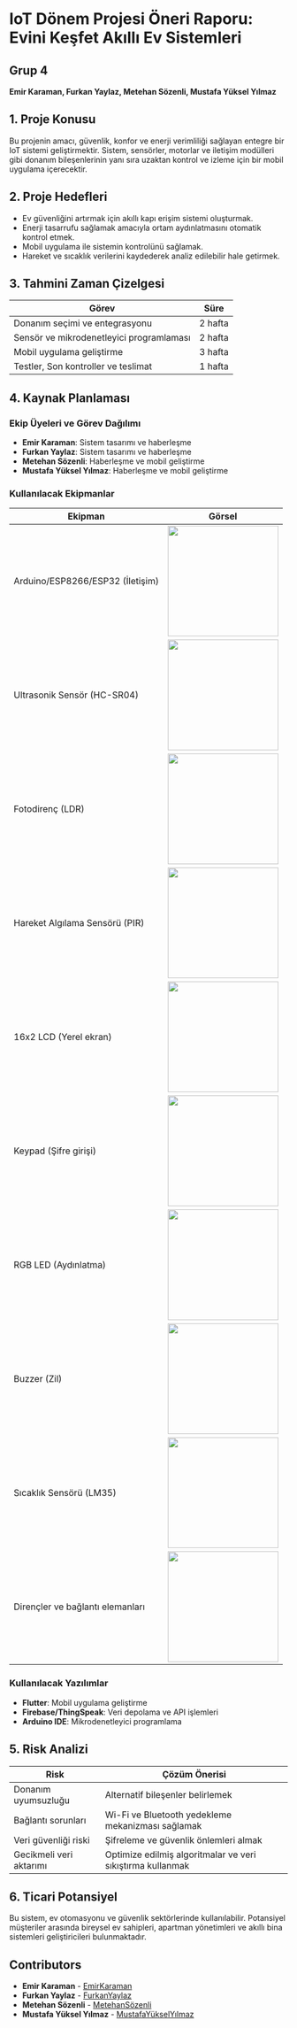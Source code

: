 # IoT Dönem Projesi Öneri Raporu: Evini Keşfet Akıllı Ev Sistemleri

## Grup 4
**Emir Karaman, Furkan Yaylaz, Metehan Sözenli, Mustafa Yüksel Yılmaz**

## 1. Proje Konusu
Bu projenin amacı, güvenlik, konfor ve enerji verimliliği sağlayan entegre bir IoT sistemi geliştirmektir. Sistem, sensörler, motorlar ve iletişim modülleri gibi donanım bileşenlerinin yanı sıra uzaktan kontrol ve izleme için bir mobil uygulama içerecektir.

## 2. Proje Hedefleri
- Ev güvenliğini artırmak için akıllı kapı erişim sistemi oluşturmak.
- Enerji tasarrufu sağlamak amacıyla ortam aydınlatmasını otomatik kontrol etmek.
- Mobil uygulama ile sistemin kontrolünü sağlamak.
- Hareket ve sıcaklık verilerini kaydederek analiz edilebilir hale getirmek.

## 3. Tahmini Zaman Çizelgesi
| Görev | Süre |
|--------|------|
| Donanım seçimi ve entegrasyonu | 2 hafta |
| Sensör ve mikrodenetleyici programlaması | 2 hafta |
| Mobil uygulama geliştirme | 3 hafta |
| Testler, Son kontroller ve teslimat| 1 hafta |

## 4. Kaynak Planlaması
### Ekip Üyeleri ve Görev Dağılımı
- **Emir Karaman**: Sistem tasarımı ve haberleşme
- **Furkan Yaylaz**: Sistem tasarımı ve haberleşme
- **Metehan Sözenli**: Haberleşme ve mobil geliştirme
- **Mustafa Yüksel Yılmaz**: Haberleşme ve mobil geliştirme

### Kullanılacak Ekipmanlar
| Ekipman | Görsel |
|--------|------|
| Arduino/ESP8266/ESP32 (İletişim) | <img src="https://github.com/Emir-Karaman/EviniKesfet/blob/main/Öneri%20Raporu/Figure/Esp32-Arduino.png" width="200"> |
| Ultrasonik Sensör (HC-SR04) | <img src="https://github.com/Emir-Karaman/EviniKesfet/blob/main/Öneri%20Raporu/Figure/HC-SR04.png" width="200"> |
| Fotodirenç (LDR) | <img src="https://github.com/Emir-Karaman/EviniKesfet/blob/main/Öneri%20Raporu/Figure/LDR.png" width="200"> |
| Hareket Algılama Sensörü (PIR)| <img src="https://github.com/Emir-Karaman/EviniKesfet/blob/main/Öneri%20Raporu/Figure/PIR.png" width="200"> |
| 16x2 LCD (Yerel ekran) | <img src="https://github.com/Emir-Karaman/EviniKesfet/blob/main/Öneri%20Raporu/Figure/LCD.png" width="200"> |
| Keypad (Şifre girişi) | <img src="https://github.com/Emir-Karaman/EviniKesfet/blob/main/Öneri%20Raporu/Figure/Keypad.jpg" width="200"> |
| RGB LED (Aydınlatma) | <img src="https://github.com/Emir-Karaman/EviniKesfet/blob/main/Öneri%20Raporu/Figure/RGB.png" width="200"> |
| Buzzer (Zil) | <img src="https://github.com/Emir-Karaman/EviniKesfet/blob/main/Öneri%20Raporu/Figure/Buzzer.jpg" width="200"> |
| Sıcaklık Sensörü (LM35) | <img src="https://github.com/Emir-Karaman/EviniKesfet/blob/main/Öneri%20Raporu/Figure/LM35.jpg" width="200"> |
| Dirençler ve bağlantı elemanları | <img src="https://github.com/Emir-Karaman/EviniKesfet/blob/main/Öneri%20Raporu/Figure/BaglantiElemanlari.png" width="200"> |

### Kullanılacak Yazılımlar
- **Flutter**: Mobil uygulama geliştirme
- **Firebase/ThingSpeak**: Veri depolama ve API işlemleri
- **Arduino IDE**: Mikrodenetleyici programlama

## 5. Risk Analizi
| Risk | Çözüm Önerisi |
|------|--------------|
| Donanım uyumsuzluğu | Alternatif bileşenler belirlemek |
| Bağlantı sorunları | Wi-Fi ve Bluetooth yedekleme mekanizması sağlamak |
| Veri güvenliği riski | Şifreleme ve güvenlik önlemleri almak |
| Gecikmeli veri aktarımı | Optimize edilmiş algoritmalar ve veri sıkıştırma kullanmak |

## 6. Ticari Potansiyel
Bu sistem, ev otomasyonu ve güvenlik sektörlerinde kullanılabilir. Potansiyel müşteriler arasında bireysel ev sahipleri, apartman yönetimleri ve akıllı bina sistemleri geliştiricileri bulunmaktadır.


## Contributors

* **Emir Karaman** - [EmirKaraman](https://github.com/Emir-Karaman)
* **Furkan Yaylaz** - [FurkanYaylaz](https://github.com/furkanyaylaz)
* **Metehan Sözenli** - [MetehanSözenli](https://github.com/metehansozenli)
* **Mustafa Yüksel Yılmaz** - [MustafaYükselYılmaz](https://github.com/mustafay-yilmaz)

